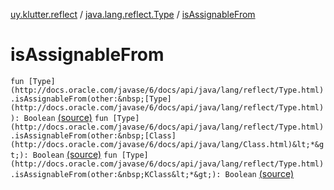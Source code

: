 [uy.klutter.reflect](../index.md) / [java.lang.reflect.Type](index.md) / [isAssignableFrom](.)


# isAssignableFrom

`fun [Type](http://docs.oracle.com/javase/6/docs/api/java/lang/reflect/Type.html).isAssignableFrom(other:&nbsp;[Type](http://docs.oracle.com/javase/6/docs/api/java/lang/reflect/Type.html)): Boolean` [(source)](https://github.com/kohesive/klutter/blob/master/reflect-core-jdk6/src/main/kotlin/uy/klutter/reflect/Types.kt#L31)
`fun [Type](http://docs.oracle.com/javase/6/docs/api/java/lang/reflect/Type.html).isAssignableFrom(other:&nbsp;[Class](http://docs.oracle.com/javase/6/docs/api/java/lang/Class.html)&lt;*&gt;): Boolean` [(source)](https://github.com/kohesive/klutter/blob/master/reflect-core-jdk6/src/main/kotlin/uy/klutter/reflect/Types.kt#L36)
`fun [Type](http://docs.oracle.com/javase/6/docs/api/java/lang/reflect/Type.html).isAssignableFrom(other:&nbsp;KClass&lt;*&gt;): Boolean` [(source)](https://github.com/kohesive/klutter/blob/master/reflect-core-jdk6/src/main/kotlin/uy/klutter/reflect/Types.kt#L41)


